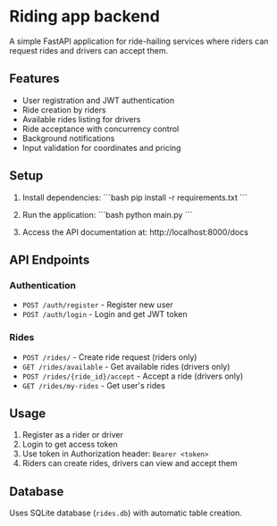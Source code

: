 # Riding app backend

A simple FastAPI application for ride-hailing services where riders can request rides and drivers can accept them.

## Features

- User registration and JWT authentication
- Ride creation by riders
- Available rides listing for drivers
- Ride acceptance with concurrency control
- Background notifications
- Input validation for coordinates and pricing

## Setup

1. Install dependencies:
\`\`\`bash
pip install -r requirements.txt
\`\`\`

2. Run the application:
\`\`\`bash
python main.py
\`\`\`

3. Access the API documentation at: http://localhost:8000/docs

## API Endpoints

### Authentication
- `POST /auth/register` - Register new user
- `POST /auth/login` - Login and get JWT token

### Rides
- `POST /rides/` - Create ride request (riders only)
- `GET /rides/available` - Get available rides (drivers only)
- `POST /rides/{ride_id}/accept` - Accept a ride (drivers only)
- `GET /rides/my-rides` - Get user's rides

## Usage

1. Register as a rider or driver
2. Login to get access token
3. Use token in Authorization header: `Bearer <token>`
4. Riders can create rides, drivers can view and accept them

## Database

Uses SQLite database (`rides.db`) with automatic table creation.
